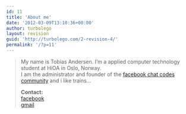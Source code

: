 ```yaml
---
id: 11
title: 'About me'
date: '2012-03-09T13:10:36+00:00'
author: turbolego
layout: revision
guid: 'http://turbolego.com/2-revision-4/'
permalink: '/?p=11'
---
```


> My name is Tobias Andersen. I’m a applied computer technology student at HiOA in Oslo, Norway.  
> I am the administrator and founder of the [facebook chat codes community](http://www.facebook.com/ChatCodes) and i like trains…
> 
> **Contact:**  
> [facebook](http://facebook.com/turbolego)  
> [gmail](mailto:turbolego@gmail.com)